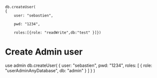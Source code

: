 ```
db.createUser(
{
	user: "sebastien",

	pwd: "1234",

	roles:[{role: "readWrite",db:"test" }]})
```

# Create Admin user

use admin db.createUser( { user: "sebastien", pwd: "1234", roles: [ { role: "userAdminAnyDatabase", db: "admin" } ] } )